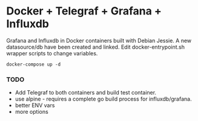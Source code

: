 # Docker + Telegraf + Grafana + Influxdb 

Grafana and Influxdb in Docker containers built with Debian Jessie. A new datasource/db have been created and linked. Edit docker-entrypoint.sh wrapper scripts to change variables. 

```
docker-compose up -d 
```

### TODO
* Add Telegraf to both containers and build test container.
* use alpine - requires a complete go build process for influxdb/grafana.
* better ENV vars
* more options 
